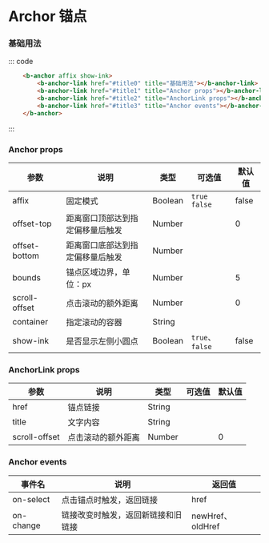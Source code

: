 # Archor 锚点

### 基础用法

<div class='example'>
    <div class='example-box'>
        <b-anchor affix show-ink>
            <b-anchor-link href="#title0" title="基础用法"></b-anchor-link>
            <b-anchor-link href="#title1" title="Anchor props"></b-anchor-link>
            <b-anchor-link href="#title2" title="AnchorLink props"></b-anchor-link>
            <b-anchor-link href="#title3" title="Anchor events"></b-anchor-link>
        </b-anchor>
    </div>

::: code

```html
    <b-anchor affix show-ink>
        <b-anchor-link href="#title0" title="基础用法"></b-anchor-link>
        <b-anchor-link href="#title1" title="Anchor props"></b-anchor-link>
        <b-anchor-link href="#title2" title="AnchorLink props"></b-anchor-link>
        <b-anchor-link href="#title3" title="Anchor events"></b-anchor-link>
    </b-anchor>
```

:::
</div>

### Anchor props

| 参数 | 说明 | 类型 | 可选值 | 默认值 |
| ---- | ---- | ---- | ---- | ---- |
| affix | 固定模式 | Boolean  | `true` `false`  | false |
| offset-top | 距离窗口顶部达到指定偏移量后触发 | Number |  | 0 |
| offset-bottom | 距离窗口底部达到指定偏移量后触发 | Number | | |
| bounds | 锚点区域边界，单位：px | Number | | 5 |
| scroll-offset | 点击滚动的额外距离 | Number | | 0 |
| container | 指定滚动的容器 | String | | |
| show-ink | 是否显示左侧小圆点 | Boolean | `true`、`false` | false |

### AnchorLink props

| 参数 | 说明 | 类型 | 可选值 | 默认值 |
| ---- | ---- | ---- | ---- | ---- |
| href | 锚点链接 | String  | | |
| title | 文字内容 | String |  | |
| scroll-offset | 点击滚动的额外距离 | Number | | 0 |

### Anchor events

| 事件名	      | 说明	    | 返回值 |
|---------- |-------- |---------- |
| on-select | 点击锚点时触发，返回链接 | href |
| on-change | 链接改变时触发，返回新链接和旧链接 | newHref、oldHref |
